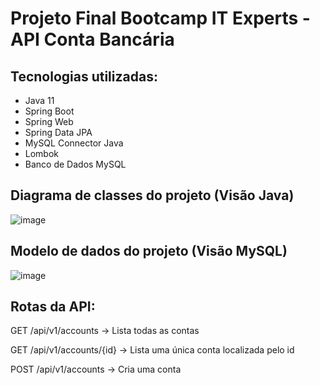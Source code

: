 # Projeto Final Bootcamp IT Experts - API Conta Bancária

## Tecnologias utilizadas:
  - Java 11
  - Spring Boot
  - Spring Web
  - Spring Data JPA
  - MySQL Connector Java 
  - Lombok
  - Banco de Dados MySQL

## Diagrama de classes do projeto (Visão Java)

![image](https://user-images.githubusercontent.com/8313184/155442793-67fd8411-74a0-4c6b-aa19-7c22a71066cc.png)

## Modelo de dados do projeto (Visão MySQL)

![image](https://user-images.githubusercontent.com/8313184/155441445-b59fbec9-e6ec-41c0-afd5-2a47ad00f32c.png)

## Rotas da API:

GET /api/v1/accounts
  -> Lista todas as contas

GET /api/v1/accounts/{id}
  -> Lista uma única conta localizada pelo id

POST /api/v1/accounts
  -> Cria uma conta
